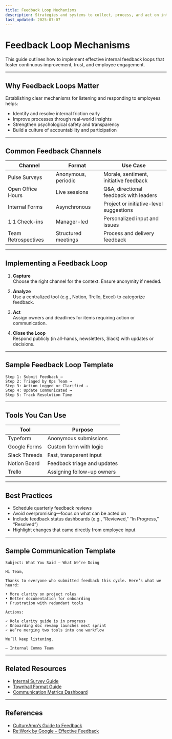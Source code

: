 ```yaml
---
title: Feedback Loop Mechanisms  
description: Strategies and systems to collect, process, and act on internal feedback from employees.  
last_updated: 2025-07-07  
---
```


# Feedback Loop Mechanisms

This guide outlines how to implement effective internal feedback loops that foster continuous improvement, trust, and employee engagement.

---

## Why Feedback Loops Matter

Establishing clear mechanisms for listening and responding to employees helps:

- Identify and resolve internal friction early  
- Improve processes through real-world insights  
- Strengthen psychological safety and transparency  
- Build a culture of accountability and participation  

---

## Common Feedback Channels

| Channel               | Format             | Use Case                                     |
|-----------------------|--------------------|----------------------------------------------|
| Pulse Surveys         | Anonymous, periodic| Morale, sentiment, initiative feedback       |
| Open Office Hours     | Live sessions      | Q&A, directional feedback with leaders       |
| Internal Forms        | Asynchronous       | Project or initiative-level suggestions      |
| 1:1 Check-ins         | Manager-led        | Personalized input and issues                |
| Team Retrospectives   | Structured meetings| Process and delivery feedback                |

---

## Implementing a Feedback Loop

1. **Capture**  
   Choose the right channel for the context. Ensure anonymity if needed.

2. **Analyze**  
   Use a centralized tool (e.g., Notion, Trello, Excel) to categorize feedback.

3. **Act**  
   Assign owners and deadlines for items requiring action or communication.

4. **Close the Loop**  
   Respond publicly (in all-hands, newsletters, Slack) with updates or decisions.

---

## Sample Feedback Loop Template

```
Step 1: Submit Feedback → 
Step 2: Triaged by Ops Team → 
Step 3: Action Logged or Clarified → 
Step 4: Update Communicated → 
Step 5: Track Resolution Time  
```

---

## Tools You Can Use

| Tool          | Purpose                   |
|---------------|----------------------------|
| Typeform      | Anonymous submissions      |
| Google Forms  | Custom form with logic     |
| Slack Threads | Fast, transparent input    |
| Notion Board  | Feedback triage and updates|
| Trello        | Assigning follow-up owners |

---

## Best Practices

- Schedule quarterly feedback reviews  
- Avoid overpromising—focus on what can be acted on  
- Include feedback status dashboards (e.g., “Reviewed,” “In Progress,” “Resolved”)  
- Highlight changes that came directly from employee input  

---

## Sample Communication Template

```
Subject: What You Said — What We’re Doing

Hi Team,

Thanks to everyone who submitted feedback this cycle. Here’s what we heard:

• More clarity on project roles
• Better documentation for onboarding
• Frustration with redundant tools

Actions:

✓ Role clarity guide is in progress  
✓ Onboarding doc revamp launches next sprint  
✓ We’re merging two tools into one workflow  

We’ll keep listening.

– Internal Comms Team
```

---

## Related Resources

- [Internal Survey Guide](internal-survey-guide.md)  
- [Townhall Format Guide](townhall-format-guide.md)  
- [Communication Metrics Dashboard](communication-metrics-dashboard.md)  

---

## References

- [CultureAmp’s Guide to Feedback](https://www.cultureamp.com/resources/guides/employee-feedback)  
- [Re:Work by Google – Effective Feedback](https://rework.withgoogle.com/guides/give-effective-feedback/)
